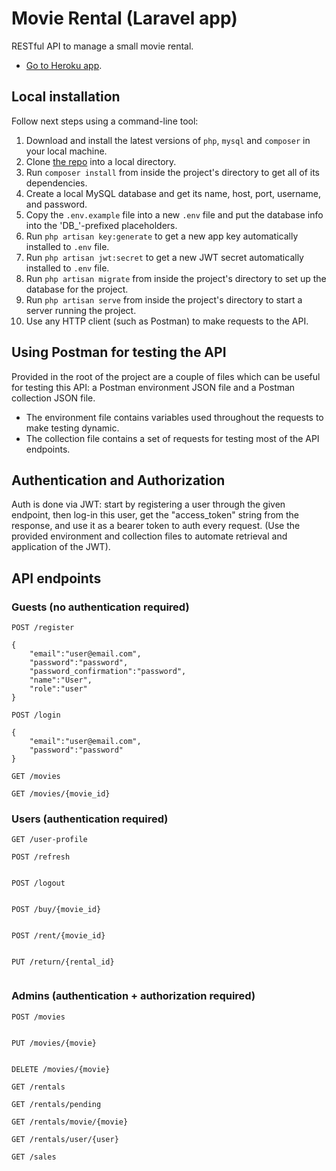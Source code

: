 # Movie Rental (Laravel app)

RESTful API to manage a small movie rental.

- [Go to Heroku app](https://movie-rental-roberto-jasso.herokuapp.com).


## Local installation

Follow next steps using a command-line tool:

1. Download and install the latest versions of `php`, `mysql` and `composer` in your local machine.
2. Clone [the repo](https://gitlab.com/applaudostudios/php-test/roberto-jasso) into a local directory.
3. Run `composer install` from inside the project's directory to get all of its dependencies.
4. Create a local MySQL database and get its name, host, port, username, and password.
5. Copy the `.env.example` file into a new `.env` file and put the database info into the 'DB_'-prefixed placeholders.
6. Run `php artisan key:generate` to get a new app key automatically installed to `.env` file.
7. Run `php artisan jwt:secret` to get a new JWT secret automatically installed to `.env` file.
8. Run `php artisan migrate` from inside the project's directory to set up the database for the project.
9. Run `php artisan serve` from inside the project's directory to start a server running the project.
10. Use any HTTP client (such as Postman) to make requests to the API.


## Using Postman for testing the API

Provided in the root of the project are a couple of files which can be useful for testing this API: a Postman environment JSON file and a Postman collection JSON file.
- The environment file contains variables used throughout the requests to make testing dynamic.
- The collection file contains a set of requests for testing most of the API endpoints.

## Authentication and Authorization

Auth is done via JWT: start by registering a user through the given endpoint, then log-in this user, get the "access_token" string from the response, and use it as a bearer token to auth every request. (Use the provided environment and collection files to automate retrieval and application of the JWT).


## API endpoints

### Guests (no authentication required)

`POST /register`
```
{
    "email":"user@email.com",
    "password":"password",
    "password_confirmation":"password",
    "name":"User",
    "role":"user"
}
```

`POST /login`
```
{
    "email":"user@email.com",
    "password":"password"
}
```
`GET /movies`


`GET /movies/{movie_id}`



### Users (authentication required)

`GET /user-profile`

`POST /refresh`
```

```

`POST /logout`
```

```

`POST /buy/{movie_id}`
```

```

`POST /rent/{movie_id}`
```

```

`PUT /return/{rental_id}`
```

```


### Admins (authentication + authorization required)

`POST /movies`
```

```

`PUT /movies/{movie}`
```

```

`DELETE /movies/{movie}`

`GET /rentals`

`GET /rentals/pending`

`GET /rentals/movie/{movie}`

`GET /rentals/user/{user}`

`GET /sales`
